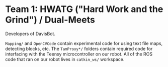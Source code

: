# Team 1: HWATG ("Hard Work and the Grind") / Dual-Meets

Developers of DavisBot.

```Mapping/``` and ```OpenCVCode``` contain experimental code for using text file maps, detecting blocks, etc. The ```TamProxy*/``` folders contain required code for interfacing with the Teensy microcontroller on our robot. All of the ROS code that ran on our robot lives in ```catkin_ws/``` workspace.
